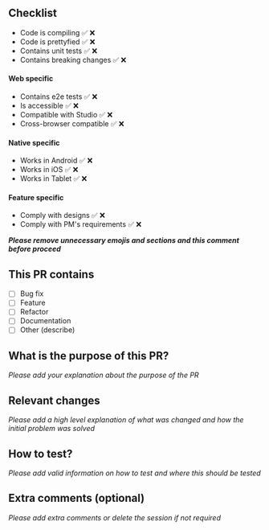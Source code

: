 ## Checklist
- Code is compiling ✅ ❌
- Code is prettyfied ✅ ❌
- Contains unit tests ✅ ❌
- Contains breaking changes ✅ ❌

#### Web specific
- Contains e2e tests ✅ ❌
- Is accessible ✅ ❌
- Compatible with Studio ✅ ❌
- Cross-browser compatible ✅ ❌

#### Native specific
- Works in Android ✅ ❌
- Works in iOS ✅ ❌
- Works in Tablet ✅ ❌

#### Feature specific
- Comply with designs ✅ ❌
- Comply with PM's requirements ✅ ❌

**_Please remove unnecessary emojis and sections and this comment before proceed_**

## This PR contains
- [ ] Bug fix
- [ ] Feature
- [ ] Refactor
- [ ] Documentation
- [ ] Other (describe)

## What is the purpose of this PR?
_Please add your explanation about the purpose of the PR_

## Relevant changes
_Please add a high level explanation of what was changed and how the initial problem was solved_

## How to test?
_Please add valid information on how to test and where this should be tested_

## Extra comments (optional)
_Please add extra comments or delete the session if not required_
